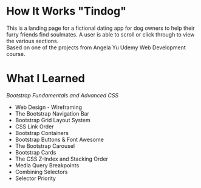 # How It Works "Tindog"

This is a landing page for a fictional dating app for dog owners to help their furry friends find soulmates. A user is able to scroll or click through to view the various sections.	
Based on one of the projects from Angela Yu Udemy Web Development course.

# What I Learned


*Bootstrap Fundamentals and Advanced CSS*

- Web Design - Wireframing
- The Bootstrap Navigation Bar
- Bootstrap Grid Layout System
- CSS Link Order
- Bootstrap Containers
- Bootstrap Buttons & Font Awesome
- The Bootstrap Carousel
- Bootstrap Cards
- The CSS Z-Index and Stacking Order
- Media Query Breakpoints
- Combining Selectors
- Selector Priority